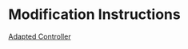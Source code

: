 # Modification Instructions

[Adapted Controller](modification_instructions/adapted_controller/adapted_controller.md)